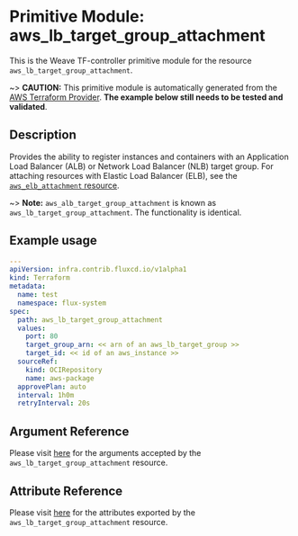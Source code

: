 
# Primitive Module: aws_lb_target_group_attachment

This is the Weave TF-controller primitive module for the resource `aws_lb_target_group_attachment`.

~> **CAUTION:** This primitive module is automatically generated from the [AWS Terraform Provider](https://registry.terraform.io/providers/hashicorp/aws/latest/docs/resources/lb_target_group_attachment). **The example below still needs to be tested and validated**.

## Description

Provides the ability to register instances and containers with an Application Load Balancer (ALB) or Network Load Balancer (NLB) target group. For attaching resources with Elastic Load Balancer (ELB), see the [`aws_elb_attachment` resource](/docs/providers/aws/r/elb_attachment.html).

~> **Note:** `aws_alb_target_group_attachment` is known as `aws_lb_target_group_attachment`. The functionality is identical.

## Example usage

```yaml
---
apiVersion: infra.contrib.fluxcd.io/v1alpha1
kind: Terraform
metadata:
  name: test
  namespace: flux-system
spec:
  path: aws_lb_target_group_attachment
  values:
    port: 80
    target_group_arn: << arn of an aws_lb_target_group >>
    target_id: << id of an aws_instance >>
  sourceRef:
    kind: OCIRepository
    name: aws-package
  approvePlan: auto
  interval: 1h0m
  retryInterval: 20s
```

## Argument Reference

Please visit [here](https://registry.terraform.io/providers/hashicorp/aws/latest/docs/resources/lb_target_group_attachment#argument-reference) for the arguments accepted by the `aws_lb_target_group_attachment` resource.

## Attribute Reference

Please visit [here](https://registry.terraform.io/providers/hashicorp/aws/latest/docs/resources/lb_target_group_attachment#attributes-reference) for the attributes exported by the `aws_lb_target_group_attachment` resource.

